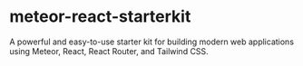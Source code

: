 # meteor-react-starterkit
A powerful and easy-to-use starter kit for building modern web applications using Meteor, React, React Router, and Tailwind CSS. 